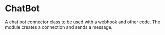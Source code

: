 # ChatBot
A chat bot connector class to be used with a webhook and other code. The module creates a connection and sends a message.
